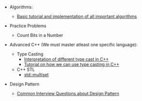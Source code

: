 - Algorithms:
    - [Basic tutorial and implementation of all important algorithms](https://www.hackerearth.com/practice/algorithms/graphs/shortest-path-algorithms/tutorial/)

- Practice Problems
    - Count Bits in a Number

- Advanced C++ (We must master atleast one specific language):
    - Type Casting
        - [Interpretation of different type cast in C++](https://stackoverflow.com/questions/332030/when-should-static-cast-dynamic-cast-const-cast-and-reinterpret-cast-be-used)
        - [Tutorial on how we can use type casting in C++](http://www.cplusplus.com/doc/tutorial/typecasting/)
    - C++ STL
        - [std::multiset](https://en.cppreference.com/w/cpp/container/multiset)

- Design Pattern
    - [Common Interview Questions about Design Pattern](https://www.interviewbit.com/design-patterns-interview-questions/)


	
